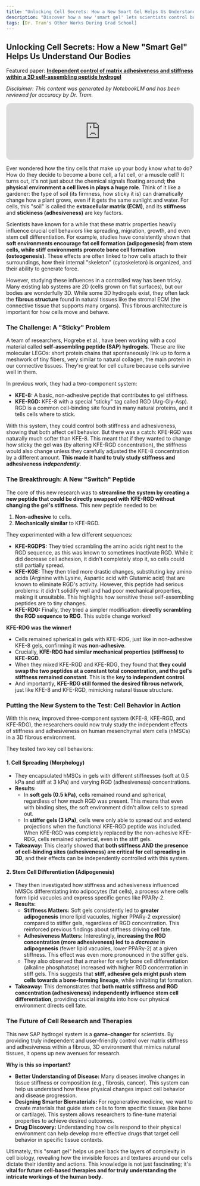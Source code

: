 ```yaml
---
title: "Unlocking Cell Secrets: How a New Smart Gel Helps Us Understand Our Bodies"
description: "Discover how a new 'smart gel' lets scientists control both stiffness and adhesiveness in 3D, helping us unlock how cells sense their environment, make decisions, and become different cell types. Learn how this breakthrough could advance stem cell research, regenerative medicine, and our understanding of disease."
tags: [Dr. Tram's Other Works During Grad School]
---
```

## Unlocking Cell Secrets: How a New "Smart Gel" Helps Us Understand Our Bodies

Featured paper: [**Independent control of matrix adhesiveness and stiffness within a 3D self-assembling peptide hydrogel**](https://doi.org/10.1016/j.actbio.2018.01.031)

*Disclaimer: This content was generated by NotebookLM and has been reviewed for accuracy by Dr. Tram.*

<div align="center">
    <iframe style="border-radius:12px" src="https://open.spotify.com/embed/episode/2VPzmKB1LoByE2iLMhvITB?utm_source=generator&theme=0" width="100%" height="152" frameBorder="0" allowfullscreen="" allow="autoplay; clipboard-write; encrypted-media; fullscreen; picture-in-picture" loading="lazy"></iframe>
</div>

Ever wondered how the tiny cells that make up your body know what to do? How do they decide to become a bone cell, a fat cell, or a muscle cell? It turns out, it's not just about the chemical signals floating around; **the physical environment a cell lives in plays a huge role**. Think of it like a gardener: the type of soil (its firmness, how sticky it is) can dramatically change how a plant grows, even if it gets the same sunlight and water. For cells, this "soil" is called the **extracellular matrix (ECM)**, and its **stiffness** and **stickiness (adhesiveness)** are key factors.

Scientists have known for a while that these matrix properties heavily influence crucial cell behaviors like spreading, migration, growth, and even stem cell differentiation. For example, studies have consistently shown that **soft environments encourage fat cell formation (adipogenesis) from stem cells, while stiff environments promote bone cell formation (osteogenesis)**. These effects are often linked to how cells attach to their surroundings, how their internal "skeleton" (cytoskeleton) is organized, and their ability to generate force.

However, studying these influences in a controlled way has been tricky. Many existing lab systems are 2D (cells grown on flat surfaces), but our bodies are wonderfully 3D. While some 3D hydrogels exist, they often lack the **fibrous structure** found in natural tissues like the stromal ECM (the connective tissue that supports many organs). This fibrous architecture is important for how cells move and behave.

### The Challenge: A "Sticky" Problem

A team of researchers, Hogrebe et al., have been working with a cool material called **self-assembling peptide (SAP) hydrogels**. These are like molecular LEGOs: short protein chains that spontaneously link up to form a meshwork of tiny fibers, very similar to natural collagen, the main protein in our connective tissues. They're great for cell culture because cells survive well in them.

In previous work, they had a two-component system:
*   **KFE-8:** A basic, non-adhesive peptide that contributes to gel stiffness.
*   **KFE-RGD:** KFE-8 with a special "sticky" tag called RGD (Arg-Gly-Asp). RGD is a common cell-binding site found in many natural proteins, and it tells cells where to stick.

With this system, they could control both stiffness and adhesiveness, showing that both affect cell behavior. But there was a catch: KFE-RGD was naturally much softer than KFE-8. This meant that if they wanted to change how sticky the gel was (by altering KFE-RGD concentration), the stiffness would also change unless they carefully adjusted the KFE-8 concentration by a different amount. **This made it hard to truly study stiffness and adhesiveness *independently***.

### The Breakthrough: A New "Switch" Peptide

The core of this new research was to **streamline the system by creating a new peptide that could be directly swapped with KFE-RGD without changing the gel's stiffness**. This new peptide needed to be:
1.  **Non-adhesive** to cells.
2.  **Mechanically similar** to KFE-RGD.

They experimented with a few different sequences:

*   **KFE-RGDPS:** They tried scrambling the amino acids right next to the RGD sequence, as this was known to sometimes inactivate RGD. While it did decrease cell adhesion, it didn't completely stop it, so cells could still partially spread.
*   **KFE-KGE:** They then tried more drastic changes, substituting key amino acids (Arginine with Lysine, Aspartic acid with Glutamic acid) that are known to eliminate RGD's activity. However, this peptide had serious problems: it didn't solidify well and had poor mechanical properties, making it unsuitable. This highlights how sensitive these self-assembling peptides are to tiny changes.
*   **KFE-RDG:** Finally, they tried a simpler modification: **directly scrambling the RGD sequence to RDG**. This subtle change worked!

**KFE-RDG was the winner!**
*   Cells remained spherical in gels with KFE-RDG, just like in non-adhesive KFE-8 gels, confirming it was **non-adhesive**.
*   Crucially, **KFE-RDG had similar mechanical properties (stiffness) to KFE-RGD**.
*   When they mixed KFE-RGD and KFE-RDG, they found that **they could swap the two peptides at a constant total concentration, and the gel's stiffness remained constant**. This is the **key to independent control**.
*   And importantly, **KFE-RDG still formed the desired fibrous network**, just like KFE-8 and KFE-RGD, mimicking natural tissue structure.

### Putting the New System to the Test: Cell Behavior in Action

With this new, improved three-component system (KFE-8, KFE-RGD, and KFE-RDG), the researchers could now truly study the independent effects of stiffness and adhesiveness on human mesenchymal stem cells (hMSCs) in a 3D fibrous environment.

They tested two key cell behaviors:

#### 1. Cell Spreading (Morphology)
*   They encapsulated hMSCs in gels with different stiffnesses (soft at 0.5 kPa and stiff at 3 kPa) and varying RGD (adhesiveness) concentrations.
*   **Results:**
    *   In **soft gels (0.5 kPa)**, cells remained round and spherical, regardless of how much RGD was present. This means that even with binding sites, the soft environment didn't allow cells to spread out.
    *   In **stiffer gels (3 kPa)**, cells were only able to spread out and extend projections when the functional KFE-RGD peptide was included. When KFE-RGD was completely replaced by the non-adhesive KFE-RDG, cells remained spherical, even in the stiff gels.
*   **Takeaway:** This clearly showed that **both stiffness AND the presence of cell-binding sites (adhesiveness) are critical for cell spreading in 3D**, and their effects can be independently controlled with this system.

#### 2. Stem Cell Differentiation (Adipogenesis)
*   They then investigated how stiffness and adhesiveness influenced hMSCs differentiating into adipocytes (fat cells), a process where cells form lipid vacuoles and express specific genes like PPARγ-2.
*   **Results:**
    *   **Stiffness Matters:** Soft gels consistently led to **greater adipogenesis** (more lipid vacuoles, higher PPARγ-2 expression) compared to stiffer gels, regardless of RGD concentration. This reinforced previous findings about stiffness driving cell fate.
    *   **Adhesiveness Matters:** Interestingly, **increasing the RGD concentration (more adhesiveness) led to a *decrease* in adipogenesis** (fewer lipid vacuoles, lower PPARγ-2) at a given stiffness. This effect was even more pronounced in the stiffer gels.
    *   They also observed that a marker for early bone cell differentiation (alkaline phosphatase) increased with higher RGD concentration in stiff gels. This suggests that **stiff, adhesive gels might push stem cells towards a bone-forming lineage**, while inhibiting fat formation.
*   **Takeaway:** This demonstrates that **both matrix stiffness and RGD concentration (adhesiveness) independently influence stem cell differentiation**, providing crucial insights into how our physical environment directs cell fate.

### The Future of Cell Research and Therapies

This new SAP hydrogel system is a **game-changer** for scientists. By providing truly independent and user-friendly control over matrix stiffness and adhesiveness within a fibrous, 3D environment that mimics natural tissues, it opens up new avenues for research.

**Why is this so important?**
*   **Better Understanding of Disease:** Many diseases involve changes in tissue stiffness or composition (e.g., fibrosis, cancer). This system can help us understand how these physical changes impact cell behavior and disease progression.
*   **Designing Smarter Biomaterials:** For regenerative medicine, we want to create materials that guide stem cells to form specific tissues (like bone or cartilage). This system allows researchers to fine-tune material properties to achieve desired outcomes.
*   **Drug Discovery:** Understanding how cells respond to their physical environment can help develop more effective drugs that target cell behavior in specific tissue contexts.

Ultimately, this "smart gel" helps us peel back the layers of complexity in cell biology, revealing how the invisible forces and textures around our cells dictate their identity and actions. This knowledge is not just fascinating; it's **vital for future cell-based therapies and for truly understanding the intricate workings of the human body**.